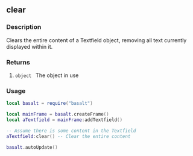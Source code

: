 ## clear

### Description

Clears the entire content of a Textfield object, removing all text currently displayed within it.

### Returns

1. `object ` The object in use

### Usage

```lua
local basalt = require("basalt")

local mainFrame = basalt.createFrame()
local aTextfield = mainFrame:addTextfield()

-- Assume there is some content in the Textfield
aTextfield:clear() -- Clear the entire content

basalt.autoUpdate()
```
